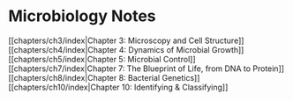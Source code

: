 # Microbiology Notes

[[chapters/ch3/index|Chapter 3: Microscopy and Cell Structure]]
[[chapters/ch4/index|Chapter 4: Dynamics of Microbial Growth]]
[[chapters/ch5/index|Chapter 5: Microbial Control]]
[[chapters/ch7/index|Chapter 7: The Blueprint of Life, from DNA to Protein]]
[[chapters/ch8/index|Chapter 8: Bacterial Genetics]]
[[chapters/ch10/index|Chapter 10: Identifying & Classifying]]



